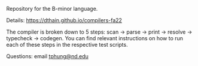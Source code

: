 Repository for the B-minor language.

Details: https://dthain.github.io/compilers-fa22

The compiler is broken down to 5 steps: scan -> parse -> print -> resolve -> typecheck -> codegen. You can find relevant instructions on how to run each of these steps in the respective test scripts.

Questions: email tphung@nd.edu
